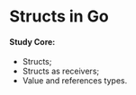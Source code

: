 # **Structs in Go**
#### **Study Core:**
- Structs;
- Structs as receivers;
- Value and references types.
